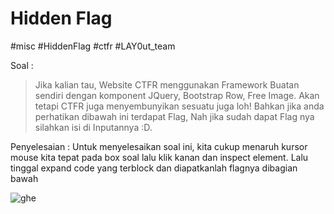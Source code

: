 # Hidden Flag
#misc #HiddenFlag #ctfr #LAY0ut_team 

Soal :
> Jika kalian tau, Website CTFR menggunakan Framework Buatan sendiri dengan komponent JQuery, Bootstrap Row, Free Image. Akan tetapi CTFR juga menyembunyikan sesuatu juga loh! Bahkan jika anda perhatikan dibawah ini terdapat Flag, Nah jika sudah dapat Flag nya silahkan isi di Inputannya :D.


Penyelesaian :
Untuk menyelesaikan soal ini, kita cukup menaruh kursor mouse kita tepat pada box soal lalu klik kanan dan inspect element. Lalu tinggal expand code yang terblock dan diapatkanlah flagnya dibagian bawah

![ghe](https://user-images.githubusercontent.com/46299092/130103600-19dac89e-742d-48fe-8264-0fb2e7985f2a.png)
